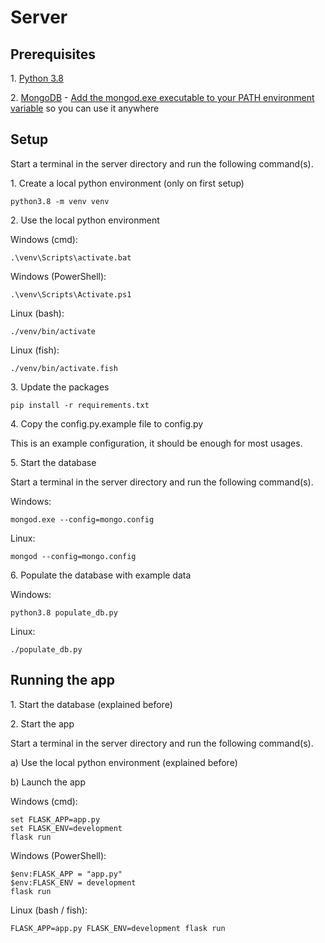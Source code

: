 # Server


## Prerequisites
1\. [Python 3.8](https://www.python.org/downloads/)

2\. [MongoDB](https://docs.mongodb.com/manual/administration/install-community/)
    - [Add the mongod.exe executable to your PATH environment variable](https://docs.microsoft.com/en-us/azure/virtual-machines/windows/install-mongodb#configure-the-vm-and-mongodb)
    so you can use it anywhere
    
## Setup

Start a terminal in the server directory and run the following command(s).

1\. Create a local python environment
(only on first setup)
```
python3.8 -m venv venv
```

2\. Use the local python environment

Windows (cmd):
```
.\venv\Scripts\activate.bat
```

Windows (PowerShell):
```
.\venv\Scripts\Activate.ps1
```

Linux (bash):
```
./venv/bin/activate
```

Linux (fish):
```
./venv/bin/activate.fish
```

3\. Update the packages
```
pip install -r requirements.txt
```

4\. Copy the config.py.example file to config.py

This is an example configuration, it should be enough for most usages.

5\. Start the database

Start a terminal in the server directory and run the following command(s).

Windows:
```
mongod.exe --config=mongo.config
```

Linux:
```
mongod --config=mongo.config
```

6\. Populate the database with example data

Windows:
```
python3.8 populate_db.py
```

Linux:
```
./populate_db.py
```

## Running the app
1\. Start the database (explained before)

2\. Start the app
 
Start a terminal in the server directory and run the following command(s).

a) Use the local python environment (explained before)

b) Launch the app

Windows (cmd):
```
set FLASK_APP=app.py
set FLASK_ENV=development
flask run
```

Windows (PowerShell):
```
$env:FLASK_APP = "app.py"
$env:FLASK_ENV = development
flask run
```

Linux (bash / fish):
```
FLASK_APP=app.py FLASK_ENV=development flask run
```
